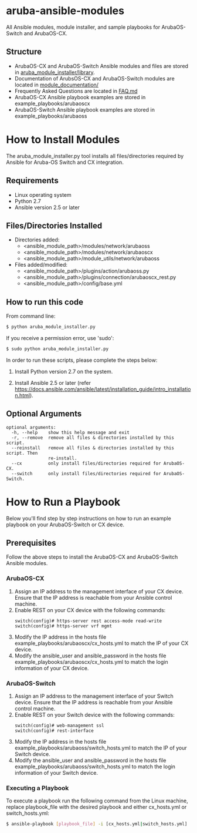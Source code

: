 # aruba-ansible-modules
All Ansible modules, module installer, and sample playbooks for ArubaOS-Switch and ArubaOS-CX.

## Structure

* ArubaOS-CX and ArubaOS-Switch Ansible modules and files are stored in [aruba_module_installer/library](https://github.com/aruba/aruba-ansible-modules/tree/master/aruba_module_installer/library).
* Documentation of ArubsOS-CX and ArubaOS-Switch modules are located in [module_documentation/](https://github.com/aruba/aruba-ansible-modules/tree/master/module_documentation) 
* Frequently Asked Questions are located in [FAQ.md](https://github.com/aruba/aruba-ansible-modules/blob/master/FAQ.md)
* ArubaOS-CX Ansible playbook examples are stored in example_playbooks/arubaoscx
* ArubaOS-Switch Ansible playbook examples are stored in example_playbooks/arubaoss

# How to Install Modules
The aruba_module_installer.py tool installs all files/directories required by Ansible for Aruba-OS Switch and CX integration.

## Requirements

* Linux operating system
* Python 2.7
* Ansible version 2.5 or later

## Files/Directories Installed

* Directories added:
  * <ansible_module_path>/modules/network/arubaoss
  * <ansible_module_path>/modules/network/arubaoscx
  * <ansible_module_path>/module_utils/network/arubaoss
* Files added/modified:
  * <ansible_module_path>/plugins/action/arubaoss.py
  * <ansible_module_path>/plugins/connection/arubaoscx_rest.py
  * <ansible_module_path>/config/base.yml



## How to run this code
From command line:    
```bash
$ python aruba_module_installer.py
```
If you receive a permission error, use 'sudo':
```bash
$ sudo python aruba_module_installer.py
```

In order to run these scripts, please complete the steps below:
1. Install Python version 2.7 on the system.

2. Install Ansible 2.5 or later (refer https://docs.ansible.com/ansible/latest/installation_guide/intro_installation.html).
 
## Optional Arguments
```
optional arguments:
  -h, --help    show this help message and exit
  -r, --remove  remove all files & directories installed by this script.
  --reinstall   remove all files & directories installed by this script. Then
                re-install.
  --cx          only install files/directories required for ArubaOS-CX.
  --switch      only install files/directories required for ArubaOS-Switch.
```

# How to Run a Playbook
Below you'll find step by step instructions on how to run an example playbook on your ArubaOS-Switch or CX device.
## Prerequisites
Follow the above steps to install the ArubaOS-CX and ArubaOS-Switch Ansible modules.

### ArubaOS-CX
1. Assign an IP address to the management interface of your CX device. Ensure that the IP address is reachable
from your Ansible control machine.
2. Enable REST on your CX device with the following commands:
    ```
    switch(config)# https-server rest access-mode read-write
    switch(config)# https-server vrf mgmt
    ```
3. Modify the IP address in the hosts file example_playbooks/arubaoscx/cx_hosts.yml to match the IP of your CX device.
4. Modify the ansible_user and ansible_password in the hosts file example_playbooks/arubaoscx/cx_hosts.yml to match the login information of your CX device.

    
### ArubaOS-Switch
1. Assign an IP address to the management interface of your Switch device. Ensure that the IP address is reachable
from your Ansible control machine.
2. Enable REST on your Switch device with the following commands:
    ```
    switch(config)# web-management ssl
    switch(config)# rest-interface
    ```
3. Modify the IP address in the hosts file example_playbooks/arubaoss/switch_hosts.yml to match the IP of your Switch device.
4. Modify the ansible_user and ansible_password in the hosts file example_playbooks/arubaoss/switch_hosts.yml to match the login information of your Switch device.


### Executing a Playbook
To execute a playbook run the following command from the Linux machine, replace playbook_file with the desired playbook and either cx_hosts.yml or switch_hosts.yml:  
```bash
$ ansible-playbook [playbook_file] -i [cx_hosts.yml|switch_hosts.yml]
```

